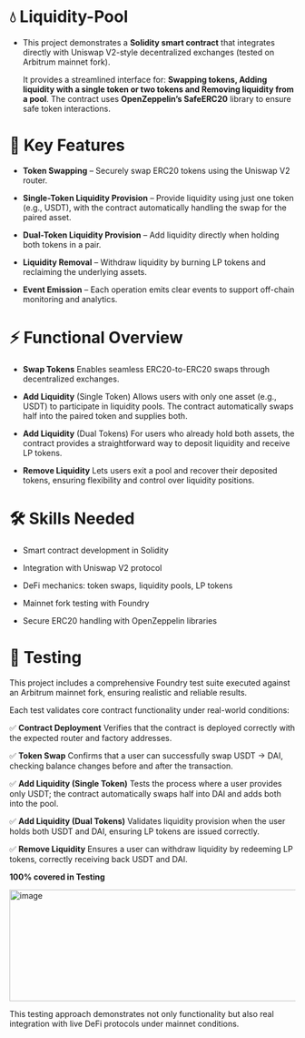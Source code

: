 # 💧 Liquidity-Pool

- This project demonstrates a **Solidity smart contract** that integrates directly with Uniswap V2-style decentralized exchanges (tested on Arbitrum mainnet fork).

  It provides a streamlined interface for:  **Swapping tokens, Adding liquidity with a single token or two tokens and Removing liquidity from a pool**.
  The contract uses **OpenZeppelin’s SafeERC20** library to ensure safe token interactions.

# 🔑 Key Features

- **Token Swapping** – Securely swap ERC20 tokens using the Uniswap V2 router.

- **Single-Token Liquidity Provision** – Provide liquidity using just one token (e.g., USDT), with the contract automatically handling the swap for the paired asset.

- **Dual-Token Liquidity Provision** – Add liquidity directly when holding both tokens in a pair.

- **Liquidity Removal** – Withdraw liquidity by burning LP tokens and reclaiming the underlying assets.

- **Event Emission** – Each operation emits clear events to support off-chain monitoring and analytics.

# ⚡ Functional Overview

- **Swap Tokens**
    Enables seamless ERC20-to-ERC20 swaps through decentralized exchanges.

- **Add Liquidity** (Single Token)
    Allows users with only one asset (e.g., USDT) to participate in liquidity pools. The contract automatically swaps half into the paired token and supplies both.

- **Add Liquidity** (Dual Tokens)
    For users who already hold both assets, the contract provides a straightforward way to deposit liquidity and receive LP tokens.

- **Remove Liquidity**
    Lets users exit a pool and recover their deposited tokens, ensuring flexibility and control over liquidity positions.

# 🛠️ Skills Needed

- Smart contract development in Solidity

- Integration with Uniswap V2 protocol

- DeFi mechanics: token swaps, liquidity pools, LP tokens

- Mainnet fork testing with Foundry

- Secure ERC20 handling with OpenZeppelin libraries

# 🧪 Testing

This project includes a comprehensive Foundry test suite executed against an Arbitrum mainnet fork, ensuring realistic and reliable results.

Each test validates core contract functionality under real-world conditions:

✅ **Contract Deployment**
Verifies that the contract is deployed correctly with the expected router and factory addresses.

✅ **Token Swap**
Confirms that a user can successfully swap USDT → DAI, checking balance changes before and after the transaction.

✅ **Add Liquidity (Single Token)**
Tests the process where a user provides only USDT; the contract automatically swaps half into DAI and adds both into the pool.

✅ **Add Liquidity (Dual Tokens)**
Validates liquidity provision when the user holds both USDT and DAI, ensuring LP tokens are issued correctly.

✅ **Remove Liquidity**
Ensures a user can withdraw liquidity by redeeming LP tokens, correctly receiving back USDT and DAI.

**100% covered in Testing**

<img width="685" height="196" alt="image" src="https://github.com/user-attachments/assets/1917c0e3-1eb1-4f2f-8259-40d590f5397f" />



This testing approach demonstrates not only functionality but also real integration with live DeFi protocols under mainnet conditions.

